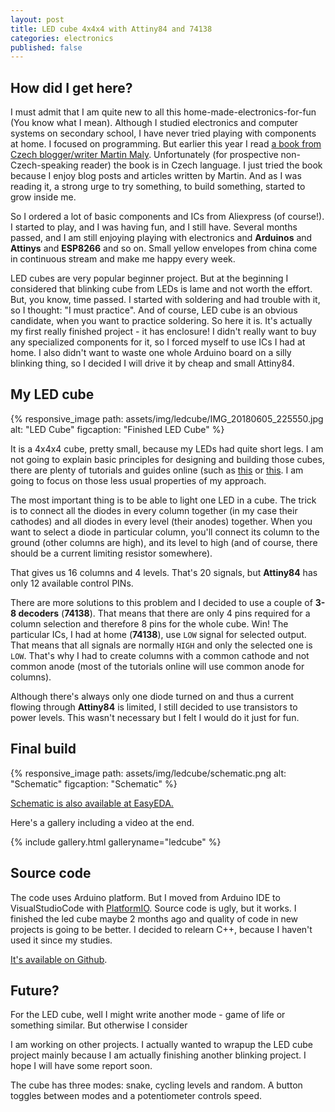 ```yaml
---
layout: post
title: LED cube 4x4x4 with Attiny84 and 74138
categories: electronics
published: false
---
```

## How did I get here?


I must admit that I am quite new to all this home-made-electronics-for-fun (You know what I mean). Although I studied electronics and computer systems on secondary school, I have never tried playing with components at home. I focused on programming. But earlier this year I read [a book from Czech blogger/writer Martin Maly](http://elektrokniha.cz). Unfortunately (for prospective non-Czech-speaking reader) the book is in Czech language. I just tried the book because I enjoy blog posts and articles written by Martin. And as I was reading it, a strong urge to try something, to build something, started to grow inside me.

So I ordered a lot of basic components and ICs from Aliexpress (of course!). I started to play, and I was having fun, and I still have. Several months passed, and I am still enjoying playing with electronics and **Arduinos** and **Attinys** and **ESP8266** and so on. Small yellow envelopes from china come in continuous stream and make me happy every week.



LED cubes are very popular beginner project. But at the beginning I considered that blinking cube from LEDs is lame and not worth the effort. But, you know, time passed. I started with soldering and had trouble with it, so I thought: "I must practice". And of course, LED cube is an obvious candidate, when you want to practice soldering. So here it is. It's actually my first really finished project - it has enclosure! I didn't really want to buy any specialized components for it, so I forced myself to use ICs I had at home. I also didn't want to waste one whole Arduino board on a silly blinking thing, so I decided I will drive it by cheap and small Attiny84.

## My LED cube

{% responsive_image path: assets/img/ledcube/IMG_20180605_225550.jpg alt: "LED Cube" figcaption: "Finished LED Cube" %}

It is a 4x4x4 cube, pretty small, because my LEDs had quite short legs.
I am not going to explain basic principles for designing and building those cubes, there are plenty of tutorials and guides online (such as [this](http://www.instructables.com/id/LED-Cube-4x4x4/) or [this](http://www.instructables.com/id/4x4x4-LED-Cube-Arduino-Uno/). I am going to focus on those less usual properties of my approach.

The most important thing is to be able to light one LED in a cube. The trick is to connect all the diodes in every column together (in my case their cathodes) and all diodes in every level (their anodes) together. When you want to select a diode in particular column, you'll connect its column to the ground (other columns are high), and its level to high (and of course, there should be a current limiting resistor somewhere).


That gives us 16 columns and 4 levels. That's 20 signals, but **Attiny84** has only 12 available control PINs. 

There are more solutions to this problem and I decided to use a couple of **3-8 decoders** (**74138**). That means that there are only 4 pins required for a column selection and therefore 8 pins for the whole cube. Win! The particular ICs, I had at home (**74138**), use `LOW` signal for selected output. That means that all signals are normally `HIGH` and only the selected one is `LOW`. That's why I had to create columns with a common cathode and not common anode (most of the tutorials online will use common anode for columns).

Although there's always only one diode turned on and thus a current flowing through **Attiny84** is limited, I still decided to use transistors to power levels. This wasn't necessary but I felt I would do it just for fun. 


## Final build

{% responsive_image path: assets/img/ledcube/schematic.png alt: "Schematic" figcaption: "Schematic" %}

[Schematic is also available at EasyEDA.](https://easyeda.com/josefadamcik/ledcubedriver)

Here's a gallery including a video at the end.

{% include gallery.html galleryname="ledcube" %}

## Source code

The code uses Arduino platform. But I moved from Arduino IDE to VisualStudioCode with <a title="PlatformIO" href="https://platformio.org">PlatformIO</a>. Source code is ugly, but it works. I finished the led cube maybe 2 months ago and quality of code in new projects is going to be better. I decided to relearn C++, because I haven't used it since my studies.

<a href="https://github.com/josefadamcik/ledcube_4x4_double74138">It's available on Github</a>.


## Future?

For the LED cube, well I might write another mode - game of life or something similar. But otherwise I consider

I am working on other projects. I actually wanted to wrapup the LED cube project mainly because I am actually finishing another blinking project. I hope I will have some report soon.

The cube has three modes: snake, cycling levels and random. A button toggles between modes and a potentiometer controls speed.




